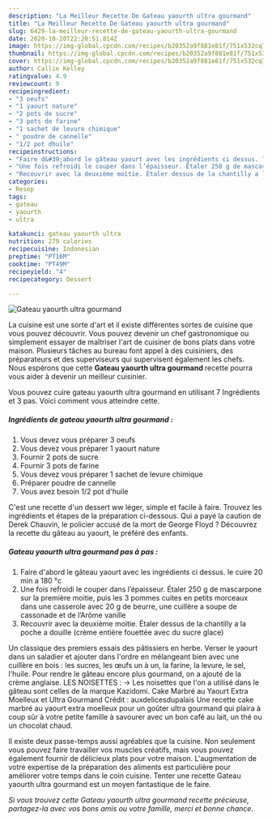 ```yaml
---
description: "La Meilleur Recette De Gateau yaourth ultra gourmand"
title: "La Meilleur Recette De Gateau yaourth ultra gourmand"
slug: 6429-la-meilleur-recette-de-gateau-yaourth-ultra-gourmand
date: 2020-10-20T22:20:51.814Z
image: https://img-global.cpcdn.com/recipes/b20352a9f881e81f/751x532cq70/gateau-yaourth-ultra-gourmand-photo-principale-de-la-recette.jpg
thumbnail: https://img-global.cpcdn.com/recipes/b20352a9f881e81f/751x532cq70/gateau-yaourth-ultra-gourmand-photo-principale-de-la-recette.jpg
cover: https://img-global.cpcdn.com/recipes/b20352a9f881e81f/751x532cq70/gateau-yaourth-ultra-gourmand-photo-principale-de-la-recette.jpg
author: Callie Kelley
ratingvalue: 4.9
reviewcount: 9
recipeingredient:
- "3 oeufs"
- "1 yaourt nature"
- "2 pots de sucre"
- "3 pots de farine"
- "1 sachet de levure chimique"
- " poudre de cannelle"
- "1/2 pot dhuile"
recipeinstructions:
- "Faire d&#39;abord le gâteau yaourt avec les ingrédients ci dessus. le cuire 20 min a 180 °c"
- "Une fois refroidi le couper dans l’épaisseur. Étaler 250 g de mascarpone sur la première moitie, puis les 3 pommes cuites en petits morceaux dans une casserole avec 20 g de beurre, une cuillère a soupe de cassonade et de l’Arôme vanille"
- "Recouvrir avec la deuxième moitie. Étaler dessus de la chantilly a la poche a douille (crème entière fouettée avec du sucre glace)"
categories:
- Resep
tags:
- gateau
- yaourth
- ultra

katakunci: gateau yaourth ultra 
nutrition: 279 calories
recipecuisine: Indonesian
preptime: "PT16M"
cooktime: "PT49M"
recipeyield: "4"
recipecategory: Dessert

---
```



![Gateau yaourth ultra gourmand](https://img-global.cpcdn.com/recipes/b20352a9f881e81f/751x532cq70/gateau-yaourth-ultra-gourmand-photo-principale-de-la-recette.jpg)

La cuisine est une sorte d'art et il existe différentes sortes de cuisine que vous pouvez découvrir. Vous pouvez devenir un chef gastronomique ou simplement essayer de maîtriser l'art de cuisiner de bons plats dans votre maison. Plusieurs tâches au bureau font appel à des cuisiniers, des préparateurs et des superviseurs qui supervisent également les chefs. Nous espérons que cette <strong> Gateau yaourth ultra gourmand </strong> recette pourra vous aider à devenir un meilleur cuisinier.

<!--inarticleads1-->

Vous pouvez cuire gateau yaourth ultra gourmand en utilisant 7 Ingrédients et 3 pas. Voici comment vous atteindre cette.

##### Ingrédients de gateau yaourth ultra gourmand :

1. Vous devez vous préparer 3 oeufs
1. Vous devez vous préparer 1 yaourt nature
1. Fournir 2 pots de sucre
1. Fournir 3 pots de farine
1. Vous devez vous préparer 1 sachet de levure chimique
1. Préparer  poudre de cannelle
1. Vous avez besoin 1/2 pot d&#39;huile


C&#39;est une recette d&#39;un dessert ww léger, simple et facile à faire. Trouvez les ingrédients et étapes de la préparation ci-dessous. Qui a payé la caution de Derek Chauvin, le policier accusé de la mort de George Floyd ? Découvrez la recette du gâteau au yaourt, le préféré des enfants. 

<!--inarticleads2-->

##### Gateau yaourth ultra gourmand pas à pas :

1. Faire d&#39;abord le gâteau yaourt avec les ingrédients ci dessus. le cuire 20 min a 180 °c
1. Une fois refroidi le couper dans l’épaisseur. Étaler 250 g de mascarpone sur la première moitie, puis les 3 pommes cuites en petits morceaux dans une casserole avec 20 g de beurre, une cuillère a soupe de cassonade et de l’Arôme vanille
1. Recouvrir avec la deuxième moitie. Étaler dessus de la chantilly a la poche a douille (crème entière fouettée avec du sucre glace)


Un classique des premiers essais des pâtissiers en herbe. Verser le yaourt dans un saladier et ajouter dans l&#39;ordre en mélangeant bien avec une cuillère en bois : les sucres, les œufs un à un, la farine, la levure, le sel, l&#39;huile. Pour rendre le gâteau encore plus gourmand, on a ajouté de la crème anglaise. LES NOISETTES : → Les noisettes que l&#39;on a utilisé dans le gâteau sont celles de la marque Kazidomi. Cake Marbré au Yaourt Extra Moelleux et Ultra Gourmand Crédit : auxdelicesdupalais Une recette cake marbré au yaourt extra moelleux pour un goûter ultra gourmand qui plaira à coup sûr à votre petite famille à savourer avec un bon café au lait, un thé ou un chocolat chaud. 

<!--inarticleads1-->

<p>
Il existe deux passe-temps aussi agréables que la cuisine. Non seulement vous pouvez faire travailler vos muscles créatifs, mais vous pouvez également fournir de délicieux plats pour votre maison. L'augmentation de votre expertise de la préparation des aliments est particulière pour améliorer votre temps dans le coin cuisine. Tenter une recette Gateau yaourth ultra gourmand est un moyen fantastique de le faire.
</p>

<p>
<i>Si vous trouvez cette Gateau yaourth ultra gourmand recette précieuse, partagez-la avec vos bons amis ou votre famille, merci et bonne chance.</i>
</p>
